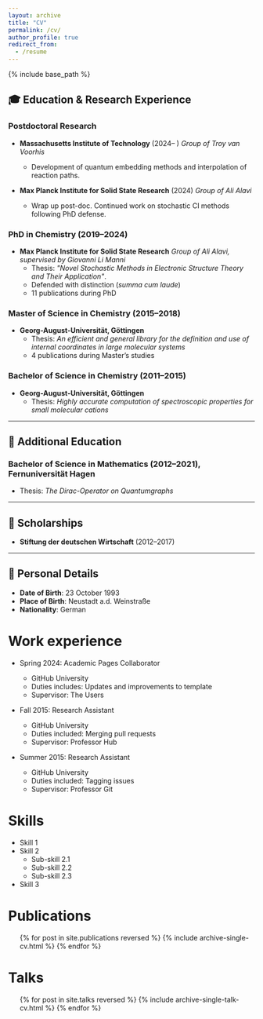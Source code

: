 ```yaml
---
layout: archive
title: "CV"
permalink: /cv/
author_profile: true
redirect_from:
  - /resume
---
```


{% include base_path %}

## 🎓 Education & Research Experience

### Postdoctoral Research

- **Massachusetts Institute of Technology** (2024– )
  *Group of Troy van Voorhis*
  - Development of quantum embedding methods and interpolation of reaction paths.

- **Max Planck Institute for Solid State Research** (2024)
  *Group of Ali Alavi*
  - Wrap up post-doc. Continued work on stochastic CI methods following PhD defense.

### PhD in Chemistry (2019–2024)
- **Max Planck Institute for Solid State Research**
  *Group of Ali Alavi, supervised by Giovanni Li Manni*
  - Thesis: *"Novel Stochastic Methods in Electronic Structure Theory and Their Application"*.
  - Defended with distinction (*summa cum laude*)
  - 11 publications during PhD

### Master of Science in Chemistry (2015–2018)
- **Georg-August-Universität, Göttingen**
  - Thesis: *An efficient and general library for the definition and use of internal coordinates in large molecular systems*
  <!-- - Final Grade: **1.3** (German scale) -->
  - 4 publications during Master’s studies

<!-- ### ERASMUS+ Exchange (2015–2016)
**Lund University, Sweden**
*Group of Valera Veryazov*
Research internship -->

### Bachelor of Science in Chemistry (2011–2015)
- **Georg-August-Universität, Göttingen**
  - Thesis: *Highly accurate computation of spectroscopic properties for small molecular cations*
  <!-- - Final Grade: **1.6** -->

---

## 📐 Additional Education

### Bachelor of Science in Mathematics (2012–2021), **Fernuniversität Hagen**
<!-- Final Grade: **1.8** -->
- Thesis: *The Dirac-Operator on Quantumgraphs*

---

## 💼 Scholarships

- **Stiftung der deutschen Wirtschaft** (2012–2017)

---

## 👤 Personal Details

- **Date of Birth**: 23 October 1993
- **Place of Birth**: Neustadt a.d. Weinstraße
- **Nationality**: German

Work experience
======
* Spring 2024: Academic Pages Collaborator
  * GitHub University
  * Duties includes: Updates and improvements to template
  * Supervisor: The Users

* Fall 2015: Research Assistant
  * GitHub University
  * Duties included: Merging pull requests
  * Supervisor: Professor Hub

* Summer 2015: Research Assistant
  * GitHub University
  * Duties included: Tagging issues
  * Supervisor: Professor Git

Skills
======
* Skill 1
* Skill 2
  * Sub-skill 2.1
  * Sub-skill 2.2
  * Sub-skill 2.3
* Skill 3

Publications
======
  <ul>{% for post in site.publications reversed %}
    {% include archive-single-cv.html %}
  {% endfor %}</ul>

Talks
======
  <ul>{% for post in site.talks reversed %}
    {% include archive-single-talk-cv.html  %}
  {% endfor %}</ul>

<!-- Teaching
======
  <ul>{% for post in site.teaching reversed %}
    {% include archive-single-cv.html %}
  {% endfor %}</ul>

Service and leadership
======
* Currently signed in to 43 different slack teams -->
